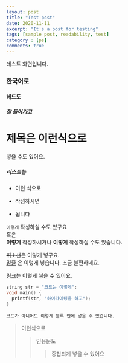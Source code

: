 ```yaml
---
layout: post
title: "Test post"
date: 2020-11-11
excerpt: "It's a post for testing"
tags: [sample post, readability, test]
category : [ps]
comments: true
---
```


테스트 화면입니다.
### 한국어로
#### 헤드도
##### 잘 들어가고

제목은 이런식으로
=====
넣을 수도 있어요.

##### 리스트는
- 이런 식으로
* 작성하시면
+ 됩니다

`이렇게` 작성하실 수도 있구요  
혹은   
__이렇게__ 작성하시거나 **이렇게** 작성하실 수도 있습니다.

~~취소선~~은 이렇게 넣구요.  
<u>밑줄</u> 은 이렇게 넣습니다. 조금 불편하네요.

[링크](https://JooMal.github.io)는 이렇게 넣을 수 있어요.

```c++
string str = "코드는 이렇게";
void main() {
  printf(str, "하이라이팅을 하고");
}
```

```
코드가 아니어도 이렇게 블록 안에 넣을 수 있습니다.
```

>이런식으로
>>인용문도
>>>중첩되게
>넣을 수 있어요
